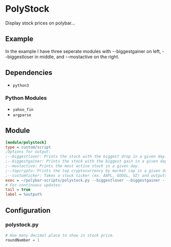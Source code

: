 # PolyStock
Display stock prices on polybar...

## Example

In the example I have three seperate modules with --biggestgainer on left, --biggestloser in middle, and --mostactive on the right.
## Dependencies
* `python3`

### Python Modules
* `yahoo_fin`
* `argparse`

## Module
```ini
[module/polystock]
type = custom/script
;Options for output:
;--biggestloser: Prints the stock with the biggest drop in a given day.
;--biggestgainer: Prints the stock with the biggest gain in a given day.
;--mostactive: Prints the most active stock in a given day.
;--topcrypto: Prints the top cryptocurrency by market cap in a given day.
;--customticker: Takes a stock ticker (ex. AAPL, GOOGL, VZ) and outputs the live price of that stock.
exec = ~/polybar-scripts/polystock.py --biggestloser --biggestgainer --mostactive --topcrypto --customticker AAPL
# For continuous updates:
tail = true
label = %output%
```

## Configuration

### polystock.py

```python
# How many decimal place to show in stock price.
roundNumber = 1
```



